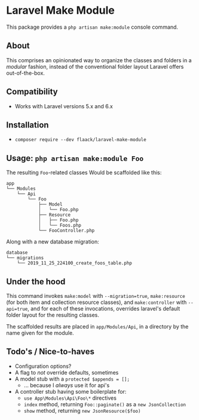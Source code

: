 # Laravel Make Module
This package provides a `php artisan make:module` console command.

## About
This comprises an opinionated way to organize the classes and folders in a *modular* fashion, instead of the conventional folder layout Laravel offers out-of-the-box.

## Compatibility
* Works with Laravel versions 5.x and 6.x

## Installation
* `composer require --dev flaack/laravel-make-module`

## Usage: `php artisan make:module Foo`
The resulting `Foo`-related classes Would be scaffolded like this:
```
app
└── Modules
    └── Api
        └── Foo
            ├── Model
            │   └── Foo.php
            ├── Resource
            │   ├── Foo.php
            │   └── Foos.php
            └── FooController.php
```

Along with a new database migration:
```
database
└── migrations
    └── 2019_11_25_224100_create_foos_table.php
```

## Under the hood
This command invokes `make:model` with `--migration=true`, `make:resource` (for both item and collection resource classes), and `make:controller` with `--api=true`, and for each of these invocations, overrides laravel's default folder layout for the resulting classes.

The scaffolded results are placed in `app/Modules/Api`, in a directory by the name given for the module.

## Todo's / Nice-to-haves
* Configuration options?
* A flag to *not* override defaults, sometimes
* A model stub with a `protected $appends = [];`
  * ... because I *always* use it for api's
* A controller stub having some boilerplate for:
  * `use App\Modules\Api\Foo\*` directives
  * `index` method, returning `Foo::paginate()` as a `new JsonCollection`
  * `show` method, returning `new JsonResource($foo)`